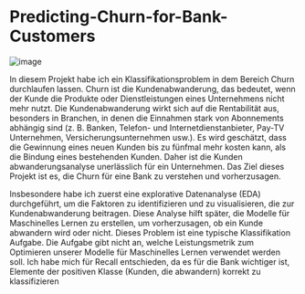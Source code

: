 # Predicting-Churn-for-Bank-Customers


![image](https://user-images.githubusercontent.com/18030121/163380806-2c74c4ab-9f95-4483-bf77-06cf98d8422a.png)





In diesem Projekt habe ich ein Klassifikationsproblem in dem Bereich Churn 
durchlaufen lassen. Churn ist die Kundenabwanderung, das bedeutet, wenn
der Kunde die Produkte oder Dienstleistungen eines Unternehmens nicht
mehr nutzt. Die Kundenabwanderung wirkt sich auf die Rentabilität aus,
besonders in Branchen, in denen die Einnahmen stark von Abonnements
abhängig sind (z. B. Banken, Telefon- und Internetdienstanbieter, 
Pay-TV Unternehmen, Versicherungsunternehmen usw.). Es wird geschätzt, 
dass die Gewinnung eines neuen Kunden bis zu fünfmal mehr kosten kann, als
die Bindung eines bestehenden Kunden. Daher ist die Kunden abwanderungsanalyse 
unerlässlich für ein Unternehmen. Das Ziel dieses  Projekt ist es, die Churn für
eine Bank zu verstehen und vorherzusagen.

Insbesondere habe ich zuerst eine explorative Datenanalyse (EDA)
durchgeführt, um die Faktoren zu identifizieren und zu visualisieren, die zur
Kundenabwanderung beitragen. Diese Analyse hilft später, die Modelle für 
Maschinelles Lernen zu erstellen, um vorherzusagen, ob ein Kunde 
abwandern wird oder nicht. Dieses Problem ist eine typische Klassifikation
Aufgabe. Die Aufgabe gibt nicht an, welche Leistungsmetrik zum Optimieren
unserer Modelle für Maschinelles Lernen verwendet werden soll. Ich habe 
mich für Recall entschieden, da es für die Bank wichtiger ist, Elemente der 
positiven Klasse (Kunden, die abwandern) korrekt zu klassifizieren

